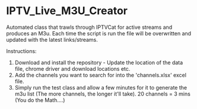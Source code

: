 # IPTV_Live_M3U_Creator
Automated class that trawls through IPTVCat for active streams and produces an M3u. Each time the script is run the file will be overwritten and updated with the latest links/streams.

Instructions:
1) Download and install the repository - Update the location of the data file, chrome driver and download locations etc.
3) Add the channels you want to search for into the 'channels.xlsx' excel file.
4) Simply run the test class and allow a few minutes for it to generate the m3u list (The more channels, the longer it'll take). 20 channels = 3 mins (You do the Math....)
